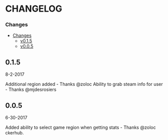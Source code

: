 CHANGELOG
===================

### Changes

- [Changes](#Changes)
	- [v0.1.5](#0.1.5)
	- [v0.0.5](#0.0.5)


0.1.5
-----
8-2-2017

Additional region added - Thanks @zoloc
Ability to grab steam info for user - Thanks @mjdesrosiers


0.0.5
-----
6-30-2017

Added ability to select game region when getting stats - Thanks @zoloc
ckerhub.